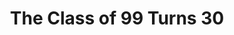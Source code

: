 ---
collection_archive: true
collection_category:
  - Award Winning
  - Exhibited Works 
  - Reportage
  - Color
  - Humor
  - Conceptual
  - Portraits
  - Color
collection_content: >-
  In 2010, my high school classmates and I turned 30. As we entered adulthood we
  had reason to be optimistic and confident. Our formative years were cocooned
  in security, a youth spent in a time of economic growth and low unemployment.


  This is what we were promised: “_You are being bequeathed the tools for
  achieving a material existence that neither my generation or any that preceded
  it could have even remotely imagined as we began our life’s work._” – Allan
  Greenspan 1999 commencement speech.


  But when I made these photographs, unemployment hovered at 9.6 percent.
  Housing foreclosures were at an all-time high and personal bankruptcy filings
  affected 1.7 million Americans. My generation is the first in 100 years
  unlikely to be financially better off than its parents. It’s in this moment of
  transition that I photographed my classmates in settings relevant to the lives
  they are building.


  The images show a community last assembled at graduation during America’s most
  prosperous moment, regrouping in 2009-2010 during the toughest economic and
  social circumstances since the Great Depression. These portraits examine what
  had been gained or lost in the interim.


  Some are recovering from job losses, drug and alcohol addiction and loss of
  family. Others are building families, achieving in their early careers and
  volunteering in their communities. They are gay and straight, veteran and
  adult entertainer, married and divorced. Like all generations, we struggle to
  define ourselves as parents, citizens, family members and spouses. We work to
  create meaningful lives; we work to understand what “meaningful” looks like.
collection_cover: https://d1sf55qlb7p6hz.cloudfront.net/co99-6.jpg
collection_cover_mobile: https://d1sf55qlb7p6hz.cloudfront.net/verticalcovers-33.jpg
collection_description: >-
  Captured while visiting my hometown for my 10-year high school reunion, this
  personal work investigates what has been gained or lost while entering
  adulthood during the great recession. Like all generations, we struggle to
  define ourselves as parents, citizens, family members and spouses. We work to
  create meaningful lives; we work to understand what “meaningful” looks like.


  Winner of the _American Photography Annual: AP 26._
collection_filter: Personal
collection_hidden: false
collection_meta: 2009 - 2010
collection_preview:
  - https://d1sf55qlb7p6hz.cloudfront.net/classof99-cover-1.jpg
  - https://d1sf55qlb7p6hz.cloudfront.net/classof99-cover-2.jpg
  - https://d1sf55qlb7p6hz.cloudfront.net/classof99-cover-3.jpg
  - https://d1sf55qlb7p6hz.cloudfront.net/classof99-cover-4.jpg
cover_image: https://d1sf55qlb7p6hz.cloudfront.net/social-6.jpg
date:  
logo: 
navigation_theme: white
px_extra: true
slug: the-class-of-99-turns-30
theme_color: D4725F
theme_color_all_works: BC75FF
title: The Class of 99 Turns 30
collection_awards:
  - content: |-
      **2011**  
      **_Center's Review Santa Fe 100_**  
      Top 100 International Project
    template: popup-text-element
  - content: |-
      **2010**  
      **_AP 26: American Photography Annual 26_**  
      Best Personal Work Series
    template: popup-text-element
collection_exhibition:
  - content: |-
      **2011**  
      **_Art Director's Club Young Guns 9 Exhibition_**  
      Art Director's Club Gallery. New York, NY. (Group Show)
    template: popup-text-element
  - content: |-
      **2010**  
      **_Chaos Theory 11_**  
      Legend City Gallery. Phoenix, AZ. (Group Show)
    template: popup-text-element
collection_blocks:
  - _bookshop_name: collections/media-row-start
    row_alignment: between
  - _bookshop_name: collections/media-element 
    color: D6EAEA
    image: https://d1sf55qlb7p6hz.cloudfront.net/co99-1.jpg
    margin_left: 20
    margin_right: 0
    margin_y: 100
    width: 60
  - _bookshop_name: collections/media-row
    row_alignment: between
  - _bookshop_name: collections/media-element 
    color: EEEBE6
    image: https://d1sf55qlb7p6hz.cloudfront.net/co99-2.jpg
    margin_left: 15
    margin_y: 100
    width: 25
  - _bookshop_name: collections/media-element 
    color: 3A4747
    image: https://d1sf55qlb7p6hz.cloudfront.net/co99-3.jpg
    margin_left: 0
    margin_right: 10
    margin_y: 400
    width: 40
  - _bookshop_name: collections/media-row
    row_alignment: between
  - _bookshop_name: collections/media-element 
    color: 846A5A
    image: https://d1sf55qlb7p6hz.cloudfront.net/co99-4.jpg
    margin_left: 20
    margin_y: 100
    width: 45
  - _bookshop_name: collections/media-element 
    color: B1C89A
    image: https://d1sf55qlb7p6hz.cloudfront.net/co99-5.jpg
    margin_y: 600
    width: 30
  - _bookshop_name: collections/media-row
    row_alignment: between
  - _bookshop_name: collections/media-element 
    color: D3EBE1
    image: https://d1sf55qlb7p6hz.cloudfront.net/co99-6.jpg
    margin_left: 25
    margin_y: 100
    width: 60
  - _bookshop_name: collections/media-row
    row_alignment: between
  - _bookshop_name: collections/media-element 
    color: DAEDEF
    image: https://d1sf55qlb7p6hz.cloudfront.net/co99-7.jpg
    margin_left: 5
    margin_right: 0
    margin_y: 100
    width: 50
  - _bookshop_name: collections/media-element 
    color: A296B1
    image: https://d1sf55qlb7p6hz.cloudfront.net/co99-8.jpg
    margin_right: 5
    margin_y: 600
    width: 33
  - _bookshop_name: collections/media-row
    row_alignment: between
  - _bookshop_name: collections/media-element 
    color: E7E8D7
    image: https://d1sf55qlb7p6hz.cloudfront.net/co99-9.jpg
    margin_left: 35
    margin_right: 0
    margin_y: 100
    width: 40
  - _bookshop_name: collections/media-row
    row_alignment: between
  - _bookshop_name: collections/media-element 
    color: C9D6ED
    image: https://d1sf55qlb7p6hz.cloudfront.net/co99-11.jpg
    margin_left: 5
    margin_right: 0
    margin_y: 100
    width: 40
  - _bookshop_name: collections/media-element 
    color: B3C4B8
    image: https://d1sf55qlb7p6hz.cloudfront.net/co99-10.jpg
    margin_left: 0
    margin_right: 0
    margin_y: 400
    width: 50
  - _bookshop_name: collections/media-row
    row_alignment: between
  - _bookshop_name: collections/media-element 
    color: EEEFDA
    image: https://d1sf55qlb7p6hz.cloudfront.net/co99-12.jpg
    margin_left: 25
    margin_right: 0
    margin_y: 100
    width: 40
  - _bookshop_name: collections/media-row
    row_alignment: between
  - _bookshop_name: collections/media-element 
    color: CBC0BB
    image: https://d1sf55qlb7p6hz.cloudfront.net/co99-13.jpg
    margin_left: 5
    margin_y: 100
    width: 33
  - _bookshop_name: collections/media-element 
    color: EB5F5F
    image: https://d1sf55qlb7p6hz.cloudfront.net/co99-14.jpg
    margin_left: 0
    margin_right: 10
    margin_y: 400
    width: 45
  - _bookshop_name: collections/media-row
    row_alignment: between
  - _bookshop_name: collections/media-element 
    color: F1EAE0
    image: https://d1sf55qlb7p6hz.cloudfront.net/co99-15.jpg
    margin_left: 15
    margin_y: 100
    width: 50
  - _bookshop_name: collections/media-row
    row_alignment: between
  - _bookshop_name: collections/media-element 
    color: E7EBEA
    image: https://d1sf55qlb7p6hz.cloudfront.net/co99-16.jpg
    margin_left: 0
    margin_right: 0
    margin_y: 100
    width: 55
  - _bookshop_name: collections/media-element 
    color: E2DAD6
    image: https://d1sf55qlb7p6hz.cloudfront.net/co99-17.jpg
    margin_left: 0
    margin_right: 10
    margin_y: 500
    width: 25
  - _bookshop_name: collections/media-row
    row_alignment: between
  - _bookshop_name: collections/media-element 
    color: CEEBB2
    image: https://d1sf55qlb7p6hz.cloudfront.net/co99-18.jpg
    margin_left: 40
    margin_right: 0
    margin_y: 100
    width: 33
  - _bookshop_name: collections/media-row
    row_alignment: between
  - _bookshop_name: collections/media-element 
    color: ECE8B9
    image: https://d1sf55qlb7p6hz.cloudfront.net/co99-19.jpg
    margin_left: 20
    margin_right: 0
    margin_y: 100
    width: 30
  - _bookshop_name: collections/media-element 
    color: FC9485
    image: https://d1sf55qlb7p6hz.cloudfront.net/co99-20.jpg
    margin_left: 0
    margin_right: 5
    margin_y: 300
    width: 33
  - _bookshop_name: collections/media-row
    row_alignment: between
  - _bookshop_name: collections/media-element 
    color: F5E2A3
    image: https://d1sf55qlb7p6hz.cloudfront.net/co99-21.jpg
    margin_left: 5
    margin_right: 0
    margin_y: 500
    width: 33
  - _bookshop_name: collections/media-element 
    color: F5E7DD
    image: https://d1sf55qlb7p6hz.cloudfront.net/co99-22.jpg
    margin_left: 0
    margin_right: 25
    margin_y: 100
    width: 25
  - _bookshop_name: collections/media-row
    row_alignment: between
  - _bookshop_name: collections/media-element 
    color: 74B5B7
    image: https://d1sf55qlb7p6hz.cloudfront.net/co99-23.jpg
    margin_left: 20
    margin_right: 0
    margin_y: 100
    width: 60
  - _bookshop_name: collections/media-row
    row_alignment: between
  - _bookshop_name: collections/media-element 
    color: DEEED6
    image: https://d1sf55qlb7p6hz.cloudfront.net/co99-24.jpg
    margin_left: 35
    margin_y: 100
    width: 40
  - _bookshop_name: collections/media-row
    row_alignment: between
  - _bookshop_name: collections/media-element 
    color: ECD0CE
    image: https://d1sf55qlb7p6hz.cloudfront.net/co99-25.jpg
    margin_left: 10
    margin_right: 0
    margin_y: 100
    width: 33
  - _bookshop_name: collections/media-element 
    color: E6DED1
    image: https://d1sf55qlb7p6hz.cloudfront.net/co99-26.jpg
    margin_left: 0
    margin_right: 10
    margin_y: 400
    width: 40
  - _bookshop_name: collections/media-row
    row_alignment: between
  - _bookshop_name: collections/media-element 
    color: BEA7AA
    image: https://d1sf55qlb7p6hz.cloudfront.net/co99-27.jpg
    margin_left: 5
    margin_y: 100
    width: 55
  - _bookshop_name: collections/media-element 
    color: D9E8CF
    image: https://d1sf55qlb7p6hz.cloudfront.net/co99-28.jpg
    margin_y: 700
    width: 33
  - _bookshop_name: collections/media-row
    row_alignment: between
  - _bookshop_name: collections/media-element 
    color: E1E1D2
    image: https://d1sf55qlb7p6hz.cloudfront.net/co99-29.jpg
    margin_left: 15
    margin_y: 100
    width: 60
  - _bookshop_name: collections/media-row-end
collection_press:
  - content: >-
      **_LENSCRATCH_**](http://lenscratch.com/2011/06/jesse-rieser-2/)
    template: popup-text-element
---